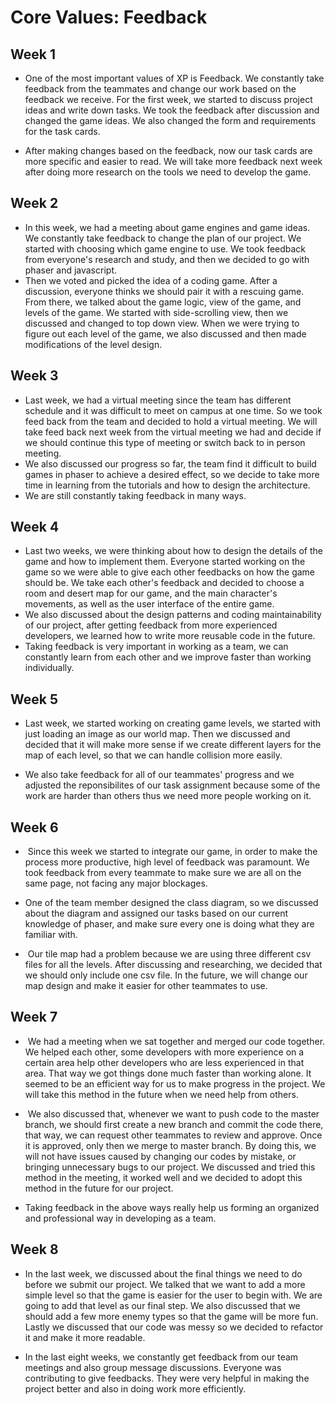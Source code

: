 # Core Values: Feedback
## Week 1

* One of the most important values of XP is Feedback. We constantly take feedback from the teammates and change our work based on the feedback we receive. For the first week, we started to discuss project ideas and write down tasks. We took the feedback after discussion and changed the game ideas. We also changed the form and requirements for the task cards. 

* After making changes based on the feedback, now our task cards are more specific and easier to read. We will take more feedback next week after doing more research on the tools we need to develop the game.

## Week 2

* In this week, we had a meeting about game engines and game ideas. We constantly take feedback to change the plan of our project. We started with choosing which game engine to use. We took feedback from everyone's research and study, and then we decided to go with phaser and javascript. 
* Then we voted and picked the idea of a coding game. After a discussion, everyone thinks we should pair it with a rescuing game. From there, we talked about the game logic, view of the game, and levels of the game. We started with side-scrolling view, then we discussed and changed to top down view. When we were trying to figure out each level of the game, we also discussed and then made modifications of the level design. 

## Week 3
* Last week, we had a virtual meeting since the team has different schedule and it was difficult to meet on campus at one time. So we took feed back from the team and decided to hold a virtual meeting. We will take feed back next week from the virtual meeting we had and decide if we should continue this type of meeting or switch back to in person meeting.
* We also discussed our progress so far, the team find it difficult to build games in phaser to achieve a desired effect, so we decide to take more time in learning from the tutorials and how to design the architecture. 
* We are still constantly taking feedback in many ways.

## Week 4

* Last two weeks, we were thinking about how to design the details of the game and how to implement them. Everyone started working on the game so we were able to give each other feedbacks on how the game should be. We take each other's feedback and decided to choose a room and desert map for our game, and the main character's movements, as well as the user interface of the entire game.
* We also discussed about the design patterns and coding maintainability of our project, after getting feedback from more experienced developers, we learned how to write more reusable code in the future. 
* Taking feedback is very important in working as a team, we can constantly learn from each other and we improve faster than working individually.

## Week 5
* Last week, we started working on creating game levels, we started with just loading an image as our world map. Then we discussed and decided that it will make more sense if we create different layers for the map of each level, so that we can handle collision more easily.

* We also take feedback for all of our teammates' progress and we adjusted the reponsibilites of our task assignment because some of the work are harder than others thus we need more people working on it.

## Week 6
*  Since this week we started to integrate our game, in order to make the process more productive, high level of feedback was paramount. We took feedback from every teammate to make sure we are all on the same page, not facing any major blockages. 

*  One of the team member designed the class diagram, so we discussed about the diagram and assigned our tasks based on our current knowledge of phaser, and make sure every one is doing what they are familiar with. 

*  Our tile map had a problem because we are using three different csv files for all the levels. After discussing and researching, we decided that we should only include one csv file. In the future, we will change our map design and make it easier for other teammates to use.  

## Week 7
*  We had a meeting when we sat together and merged our code together. We helped each other, some developers with more experience on a certain area help other developers who are less experienced in that area. That way we got things done much faster than working alone. It seemed to be an efficient way for us to make progress in the project. We will take this method in the future when we need help from others.

*  We also discussed that, whenever we want to push code to the master branch, we should first create a new branch and commit the code there, that way, we can request other teammates to review and approve. Once it is approved, only then we merge to master branch. By doing this, we will not have issues caused by changing our codes by mistake, or bringing unnecessary bugs to our project. We discussed and tried this method in the meeting, it worked well and we decided to adopt this method in the future for our project.  

* Taking feedback in the above ways really help us forming an organized and professional way in developing as a team.

## Week 8 
* In the last week, we discussed about the final things we need to do before we submit our project. We talked that we want to add a more simple level so that the game is easier for the user to begin with. We are going to add that level as our final step. We also discussed that we should add a few more enemy types so that the game will be more fun. Lastly we discussed that our code was messy so we decided to refactor it and make it more readable.

* In the last eight weeks, we constantly get feedback from our team meetings and also group message discussions. Everyone was contributing to give feedbacks. They were very helpful in making the project better and also in doing work more efficiently.
